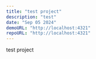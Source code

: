 ```yaml
---
title: "test project"
description: "test"
date: "Sep 05 2024"
demoURL: "http://localhost:4321"
repoURL: "http://localhost:4321"
---
```


test project